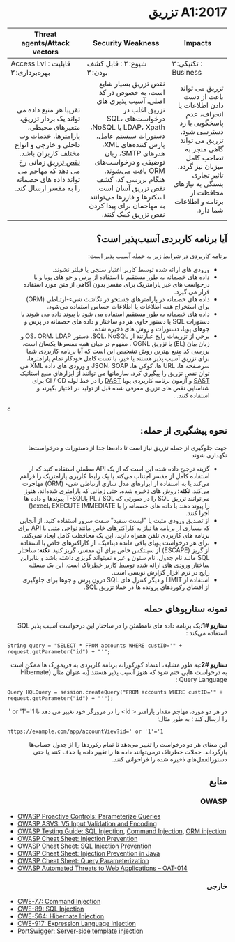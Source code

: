 # <div dir="rtl" align="right">A1:2017 تزریق</div> 

| Threat agents/Attack vectors | Security Weakness           | Impacts               |
| -- | -- | -- |
| Access Lvl : قابلیت بهره‌برداری: ۳ | شیوع: ۲ : قابل کشف بودن: ۳ | تکنیکی: ۳ : Business |
| <div dir="rtl" align="right">تقریبا هر منبع داده می تواند یک بردار تزریق، متغیرهای محیطی، پارامترها، خدمات وب داخلی و خارجی و انواع مختلف کاربران باشد. <a href="https://owasp.org/www-community/Injection_Flaws">نقص تزریق</a> زمانی رخ می دهد که مهاجم می تواند داده های خصمانه را به مفسر ارسال کند.</div> | <div dir="rtl" align="right">نقص تزریق بسیار شایع است، به خصوص در کد اصلی. آسیب پذیری های تزریق اغلب در درخواست‌های SQL، LDAP، Xpath  یا  NoSQL، دستورات سیستم عامل، پارس کننده‌های XML، هدرهای SMTP، زبان توضیفی و درخواست‌های ORM یافت می‌شوند. هنگام بررسی کد، کشف نقص تزریق آسان است. اسکنرها و فازرها می‌توانند به مهاجمان برای پیدا کردن نقص تزریق کمک کنند.</div> | <div dir="rtl" align="right">تزریق می تواند باعث از دست دادن اطلاعات یا انحراف، عدم پاسخگویی یا رد دسترسی شود. تزریق می تواند گاهی منجر به تصاحب کامل میزبان نیز گردد. تاثیر تجاری بستگی به نیازهای محافظت از برنامه و اطلاعات شما دارد.</div> |

## <div dir="rtl" align="right">آیا برنامه کاربردی آسیب‌پذیر است؟ </div>

<p dir="rtl" align="right">برنامه کاربردی در شرایط زیر به حمله آسیب پذیر است: </p>

<ul dir="rtl" align="right">
  <li>
ورودی های ارائه شده توسط کاربر اعتبار سنجی یا فیلتر نشوند. 
  </li>
  <li>
    داده های خصمانه به طور مستقیم با استفاده از پرس و جو های پویا و یا درخواست های غیر پارامتریک برای مفسر بدون آگاهی از متن مورد استفاده قرار می گیرد. 
  </li>
  <li>
    داده های خصمانه در پارامترهای جستجو در نگاشت شیء-ارتباطی (ORM) برای استخراج  همه اطلاعات یا اطلاعات حساس استفاده می‌شود.
  </li>
  <li>
   داده های خصمانه به طور مستقیم استفاده می شود یا پیوند داده می شوند با دستورات SQL یا دستور حاوی هر دو ساختار و داده های خصمانه در پرس و جوهای پویا، دستورات و روش های ذخیره شده.
  </li>
  <li>
    برخی از تزریقات رایج عبارتند از SQL، NoSQL، دستور OS، ORM، LDAP و زبان بیان (EL) یا تزریق OGNL . مفهوم در میان همه مفسرها یکسان است.
بررسی کد منبع بهترین روش تشخیص این است که آیا برنامه کاربردی شما برای تزریق آسیب پذیر هستند یا خیر، با تست کامل خودکار تمام پارامترها، سرصفحه ها، URL ها، کوکی ها، JSON، SOAP و ورودی های داده XML می توان نقص تزریق را پیگیری کرد. سازمانها می توانند از ابزارهای منبع استاتیک <a href="https://owasp.org/www-community/Source_Code_Analysis_Tools">SAST</a> و آزمون برنامه کاربردی پویا <a href="https://owasp.org/www-community/Vulnerability_Scanning_Tools">DAST</a> را در خط لوله CI /     CD  برای شناسایی نقص های تزریق  معرفی شده قبل از تولید در اختیار بگیرند و استفاده کنند. .
  </li>
</ul>c

## <div dir="rtl" align="right">نحوه پیشگیری از حمله:</div>

<p dir="rtl" align="right">جهت جلوگیری از حمله تزریق نیاز است تا داده‌ها جدا از دستورات و درخواست‌ها نگهداری شوند</p>

<ul dir="rtl" align="right">
  <li>
    گزینه ترجیح داده شده این است که از یک API مطمئن استفاده کنید که از استفاده کامل از مفسر اجتناب می‌کند یا یک رابط کاربری پارامتریک را فراهم می‌کند یا به استفاده از ابزارهای مدل سازی ارتباطی شیء (ORM) مهاجرت می‌کند.
    <strong>نکته: </strong>
    روش های ذخیره شده، حتی زمانی که پارامتری شده‌اند، هنوز می‌توانند تزریق SQL را در صورتی که PL / SQL یاT-SQL  پیوندها و داده ها را پیوند دهند یا داده های خصمانه را با EXECUTE IMMEDIATE یاexec()  اجرا کنند.
  </li>
  <li>
    از تصدیق ورودی مثبت یا "لیست سفید" سمت سرور استفاده کنید. از آنجایی که بسیاری از برنامه ها نیاز به کاراکترهای خاص مانند نواحی متنی یا API برای برنامه های کاربردی تلفن همراه دارند، این یک محافظت کامل ایجاد نمی‌کند.
  </li>
  <li>
    برای هر درخواست پویای باقی مانده دینامیک، از کاراکترهای خاص با استفاده از گریز (ESCAPE) از سینتکس خاص برای آن مفسر، گریز کنید.  
    <strong>نکته: </strong>
ساختار SQL مانند نام جدول، نام ستون و غیره نمیتواند گریزی داشته باشد و بنابراین ساختار ورودی های ارائه شده توسط کاربر خطرناک است. این یک مسئله رایج در نرم افزار گزارش نویسی است.
  </li>
  <li>
استفاده از LIMIT و دیگر کنترل های SQL درون پرس و جوها برای جلوگیری از افشای رکوردهای پرونده ها در حملا تزریق SQL. 
  </li>
</ul>

## <div dir="rtl" align="right">نمونه‌ سناریوهای حمله</div>

<p dir="rtl" align="right"><strong>سناریو #1:</strong>یک برنامه داده های نامطمئن را در ساختار این درخواست آسیب پذیر SQL استفاده می‌کند : </p>

`String query = "SELECT * FROM accounts WHERE custID='" + request.getParameter("id") + "'";`

<p dir="rtl" align="right"><strong>سناریو #2:</strong>به طور مشابه، اعتماد کورکورانه برنامه کاربردی به فریمورک ها ممکن است به درخواست هایی ختم شود که هنوز آسیب پذیر هستند (به عنوان مثال (Hibernate Query Language
 :</p>

`Query HQLQuery = session.createQuery("FROM accounts WHERE custID='" + request.getParameter("id") + "'");`

<p dir="rtl" align="right">در هر دو مورد، مهاجم مقدار پارامتر < id> را در مرورگر خود تغییر می دهد تا <span style="direction:ltr;display:inline-block">' or '1'='1 </span> را ارسال کند : به طور مثال: </p>

`https://example.com/app/accountView?id=' or '1'='1`

<p dir="rtl" align="right">این معنای هر دو درخواست را تغییر می‌دهد تا تمام رکوردها را از جدول حساب‌ها بازگرداند. حملات خطرناک ترمی‌توانند داده ها را تغییر داده یا حذف کنند یا حتی دستورالعمل‌های ذخیره شده را فراخوانی کنند. </p>

## <div dir="rtl" align="right">منابع</div>

### <div dir="rtl" align="right">OWASP</div> 

- [OWASP Proactive Controls: Parameterize Queries](https://owasp.org/www-project-proactive-controls/v3/en/c3-secure-database)
- [OWASP ASVS: V5 Input Validation and Encoding](https://github.com/OWASP/ASVS/blob/v4.0.2/4.0/en/0x13-V5-Validation-Sanitization-Encoding.md)
- [OWASP Testing Guide: SQL Injection](https://owasp.org/www-project-web-security-testing-guide/latest/4-Web_Application_Security_Testing/07-Input_Validation_Testing/05-Testing_for_SQL_Injection), [Command Injection](https://owasp.org/www-project-web-security-testing-guide/latest/4-Web_Application_Security_Testing/07-Input_Validation_Testing/12-Testing_for_Command_Injection), [ORM injection](https://owasp.org/www-project-web-security-testing-guide/latest/4-Web_Application_Security_Testing/07-Input_Validation_Testing/05.7-Testing_for_ORM_Injection)
- [OWASP Cheat Sheet: Injection Prevention](https://cheatsheetseries.owasp.org/cheatsheets/Injection_Prevention_Cheat_Sheet.html)
- [OWASP Cheat Sheet: SQL Injection Prevention](https://cheatsheetseries.owasp.org/cheatsheets/SQL_Injection_Prevention_Cheat_Sheet.html)
- [OWASP Cheat Sheet: Injection Prevention in Java](https://cheatsheetseries.owasp.org/cheatsheets/Injection_Prevention_Cheat_Sheet.html_in_Java)
- [OWASP Cheat Sheet: Query Parameterization](https://cheatsheetseries.owasp.org/cheatsheets/Query_Parameterization_Cheat_Sheet.html)
- [OWASP Automated Threats to Web Applications – OAT-014](https://owasp.org/www-project-automated-threats-to-web-applications/)

### <div dir="rtl" align="right">خارجی</div>

- [CWE-77: Command Injection](https://cwe.mitre.org/data/definitions/77.html)
- [CWE-89: SQL Injection](https://cwe.mitre.org/data/definitions/89.html)
- [CWE-564: Hibernate Injection](https://cwe.mitre.org/data/definitions/564.html)
- [CWE-917: Expression Language Injection](https://cwe.mitre.org/data/definitions/917.html)
- [PortSwigger: Server-side template injection](https://portswigger.net/web-security/server-side-template-injection)
